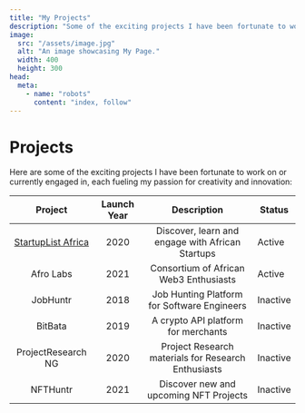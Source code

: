 ```yaml
---
title: "My Projects"
description: "Some of the exciting projects I have been fortunate to work on or currently engaged in"
image:
  src: "/assets/image.jpg"
  alt: "An image showcasing My Page."
  width: 400
  height: 300
head:
  meta:
    - name: "robots"
      content: "index, follow"
---
```


# Projects

Here are some of the exciting projects I have been fortunate to work on or currently engaged in, each fueling my passion for creativity and innovation:

|                     Project                      | Launch Year |                     Description                     | Status   |
| :----------------------------------------------: | :---------: | :-------------------------------------------------: | -------- |
| [StartupList Africa](https://startuplist.africa) |    2020     |  Discover, learn and engage with African Startups   | Active   |
|                    Afro Labs                     |    2021     |       Consortium of African Web3 Enthusiasts        | Active   |
|                     JobHuntr                     |    2018     |     Job Hunting Platform for Software Engineers     | Inactive |
|                     BitBata                      |    2019     |         A crypto API platform for merchants         | Inactive |
|                ProjectResearch NG                |    2020     | Project Research materials for Research Enthusiasts | Inactive |
|                     NFTHuntr                     |    2021     |       Discover new and upcoming NFT Projects        | Inactive |
